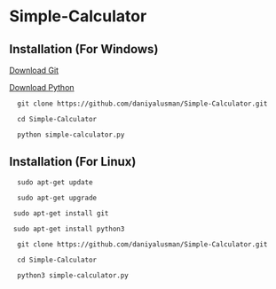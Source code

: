 # Simple-Calculator

## Installation (For Windows)

[Download Git](https://git-scm.com/downloads)

[Download Python ](https://www.python.org/downloads/)

```
  git clone https://github.com/daniyalusman/Simple-Calculator.git
```

```
  cd Simple-Calculator
```

```
  python simple-calculator.py
```

## Installation (For Linux)

```
  sudo apt-get update
```

```
  sudo apt-get upgrade
```

```
 sudo apt-get install git
```

```
 sudo apt-get install python3
```
  
```
  git clone https://github.com/daniyalusman/Simple-Calculator.git
```

```
  cd Simple-Calculator
```

```
  python3 simple-calculator.py
```
